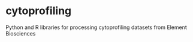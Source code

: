 # cytoprofiling
Python and R libraries for processing cytoprofiling datasets from Element Biosciences

